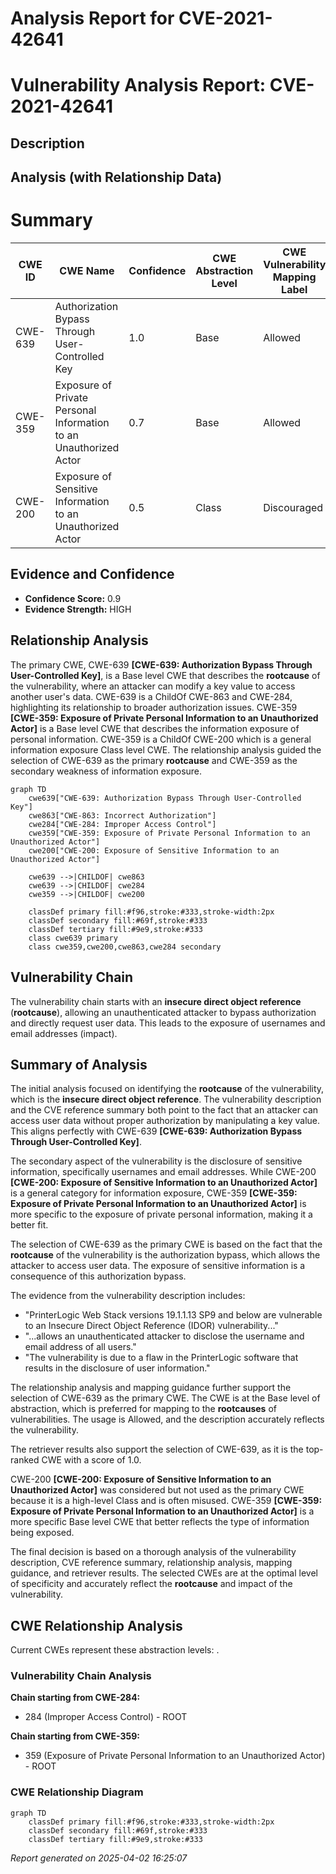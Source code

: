 # Analysis Report for CVE-2021-42641

# Vulnerability Analysis Report: CVE-2021-42641

## Description



## Analysis (with Relationship Data)

# Summary
| CWE ID | CWE Name | Confidence | CWE Abstraction Level | CWE Vulnerability Mapping Label | CWE-Vulnerability Mapping Notes |
|---|---|---|---|---|---|
| CWE-639 | Authorization Bypass Through User-Controlled Key | 1.0 | Base | Allowed | Primary CWE |
| CWE-359 | Exposure of Private Personal Information to an Unauthorized Actor | 0.7 | Base | Allowed | Secondary Candidate |
| CWE-200 | Exposure of Sensitive Information to an Unauthorized Actor | 0.5 | Class | Discouraged | Secondary Candidate |

## Evidence and Confidence

*   **Confidence Score:** 0.9
*   **Evidence Strength:** HIGH

## Relationship Analysis
The primary CWE, CWE-639 **[CWE-639: Authorization Bypass Through User-Controlled Key]**, is a Base level CWE that describes the **rootcause** of the vulnerability, where an attacker can modify a key value to access another user's data. CWE-639 is a ChildOf CWE-863 and CWE-284, highlighting its relationship to broader authorization issues. CWE-359 **[CWE-359: Exposure of Private Personal Information to an Unauthorized Actor]** is a Base level CWE that describes the information exposure of personal information. CWE-359 is a ChildOf CWE-200 which is a general information exposure Class level CWE. The relationship analysis guided the selection of CWE-639 as the primary **rootcause** and CWE-359 as the secondary weakness of information exposure.

```mermaid
graph TD
    cwe639["CWE-639: Authorization Bypass Through User-Controlled Key"]
    cwe863["CWE-863: Incorrect Authorization"]
    cwe284["CWE-284: Improper Access Control"]
    cwe359["CWE-359: Exposure of Private Personal Information to an Unauthorized Actor"]
    cwe200["CWE-200: Exposure of Sensitive Information to an Unauthorized Actor"]
    
    cwe639 -->|CHILDOF| cwe863
    cwe639 -->|CHILDOF| cwe284
    cwe359 -->|CHILDOF| cwe200

    classDef primary fill:#f96,stroke:#333,stroke-width:2px
    classDef secondary fill:#69f,stroke:#333
    classDef tertiary fill:#9e9,stroke:#333
    class cwe639 primary
    class cwe359,cwe200,cwe863,cwe284 secondary
```

## Vulnerability Chain
The vulnerability chain starts with an **insecure direct object reference** (**rootcause**), allowing an unauthenticated attacker to bypass authorization and directly request user data. This leads to the exposure of usernames and email addresses (impact).

## Summary of Analysis
The initial analysis focused on identifying the **rootcause** of the vulnerability, which is the **insecure direct object reference**. The vulnerability description and the CVE reference summary both point to the fact that an attacker can access user data without proper authorization by manipulating a key value. This aligns perfectly with CWE-639 **[CWE-639: Authorization Bypass Through User-Controlled Key]**.

The secondary aspect of the vulnerability is the disclosure of sensitive information, specifically usernames and email addresses. While CWE-200 **[CWE-200: Exposure of Sensitive Information to an Unauthorized Actor]** is a general category for information exposure, CWE-359 **[CWE-359: Exposure of Private Personal Information to an Unauthorized Actor]** is more specific to the exposure of private personal information, making it a better fit.

The selection of CWE-639 as the primary CWE is based on the fact that the **rootcause** of the vulnerability is the authorization bypass, which allows the attacker to access user data. The exposure of sensitive information is a consequence of this authorization bypass.

The evidence from the vulnerability description includes:
*   "PrinterLogic Web Stack versions 19.1.1.13 SP9 and below are vulnerable to an Insecure Direct Object Reference (IDOR) vulnerability..."
*   "...allows an unauthenticated attacker to disclose the username and email address of all users."
*   "The vulnerability is due to a flaw in the PrinterLogic software that results in the disclosure of user information."

The relationship analysis and mapping guidance further support the selection of CWE-639 as the primary CWE. The CWE is at the Base level of abstraction, which is preferred for mapping to the **rootcauses** of vulnerabilities. The usage is Allowed, and the description accurately reflects the vulnerability.

The retriever results also support the selection of CWE-639, as it is the top-ranked CWE with a score of 1.0.

CWE-200 **[CWE-200: Exposure of Sensitive Information to an Unauthorized Actor]** was considered but not used as the primary CWE because it is a high-level Class and is often misused. CWE-359 **[CWE-359: Exposure of Private Personal Information to an Unauthorized Actor]** is a more specific Base level CWE that better reflects the type of information being exposed.

The final decision is based on a thorough analysis of the vulnerability description, CVE reference summary, relationship analysis, mapping guidance, and retriever results. The selected CWEs are at the optimal level of specificity and accurately reflect the **rootcause** and impact of the vulnerability.


## CWE Relationship Analysis

Current CWEs represent these abstraction levels: .


### Vulnerability Chain Analysis

**Chain starting from CWE-284:**
- 284 (Improper Access Control) - ROOT


**Chain starting from CWE-359:**
- 359 (Exposure of Private Personal Information to an Unauthorized Actor) - ROOT



### CWE Relationship Diagram

```mermaid
graph TD
    classDef primary fill:#f96,stroke:#333,stroke-width:2px
    classDef secondary fill:#69f,stroke:#333
    classDef tertiary fill:#9e9,stroke:#333
```



*Report generated on 2025-04-02 16:25:07*
